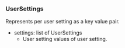 ### UserSettings
Represents per user setting as a key value pair.

- settings: list of UserSettings
  - User setting values of user setting.
